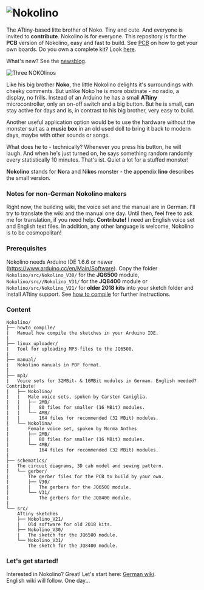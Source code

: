 # ![Nokolino](http://www.nikolairadke.de/Nokolino/nokolino_back.jpg)  

The ATtiny-based litte brother of Noko. Tiny and cute. And everyone is invited to **contribute**. Nokolino is for everyone. This repository is for the **PCB** version of Nokolino, easy and fast to build. See [PCB](https://github.com/NikolaiRadke/NOKOlino_2/tree/master/PCB.md) on how to get your own boards. Do you own a complete kit? Look [here](https://github.com/NikolaiRadke/Nokolino).    
  
What's new? See the [newsblog](https://github.com/NikolaiRadke/NOKOlino_2/tree/master/NEWS.md).   

![Three NOKOlinos](http://www.nikolairadke.de/NOKOlino_2/nokolinos.png)
  
Like his big brother **Noko**, the little Nokolino delights it's surroundings with cheeky comments. But unlike Noko he is more obstinate - no radio, a display, no frills. Instead of an Arduino he has a small **ATtiny** microcontroller, only an on-off switch and a big button. But he is small, can stay active for days and is, in contrast to his big brother, very easy to build.  
  
Another useful application option would be to use the hardware without the monster suit as a **music box** in an old used doll to bring it back to modern days, maybe with other sounds or songs.  

What does he to - technically? Whenever you press his button, he will laugh. And when he's just turned on, he says something random randomly every statistically 10 minutes. That's ist. Quiet a lot for a stuffed monster!  
  
**Nokolino** stands for **No**ra and Ni**ko**s monster - the appendix **lino** describes the small version.  
  
### Notes for non-German Nokolino makers  
  
Right now, the building wiki, the voice set and the manual are in German. I'll try to translate the wiki and the manual one day. Until then, feel free to ask me for translation, if you need help. **Contribute!** I need an English voice set and English text files. In addition, any other language is welcome, Nokolino is to be cosmopolitan!
  
### Prerequisites
  
Nokolino needs Arduino IDE 1.6.6 or newer (https://www.arduino.cc/en/Main/Software). Copy the folder `Nokolino/src/Nokolino_V30/` for the **JQ6500** module, `Nokolino/src//Nokolino_V31/` for the **JQ8400** module or `Nokolino/src/Nokolino_V21/` for **older 2018 kits** into your sketch folder and install ATtiny support. See [how to compile](https://github.com/NikolaiRadke/Nokolino_pcb/tree/master/howto_compile) for further instructions. 
  
### Content

```
Nokolino/
├── howto_compile/
|   Manual how compile the sketches in your Arduino IDE.
|
├── linux_uploader/
|   Tool for uploading MP3-files to the JQ6500.
|
├── manual/
|   Nokolino manuals in PDF format.
|
├── mp3/
|   Voice sets for 32MBit- & 16MBit modules in German. English needed? Contribute!
|   ├── Nokolino/
|   |   Male voice sets, spoken by Carsten Caniglia.
|   |   ├── 2MB/
|   |   |   80 files for smaller (16 MBit) modules.
|   |   └── 4MB/
|   |       164 files for recommended (32 MBit) modules.
|   └── Nokolina/
|       Female voice set, spoken by Norma Anthes
|       ├── 2MB/
|       |   80 files for smaller (16 MBit) modules.
|       └── 4MB/
|           164 files for recommended (32 MBit) modules.
|
├── schematics/
|   The circuit diagrams, 3D cab model and sewing pattern.  
|   └── gerber/
|       The gerber files for the PCB to build by your own.
|       ├── V30/
|       |   The gerbers for the JQ6500 module.
|       └── V31/
|           The gerbers for the JQ8400 module.
|
└── src/
    ATtiny sketches
    ├── Nokolino_V21/
    |   Old software for old 2018 kits.
    ├── Nokolino_V30/
    |   The sketch for the JQ6500 module.
    └── Nokolino_V31/
        The sketch for the JQ8400 module.
```
### Let's get started!

Interested in Nokolino? Great! Let's start here: [German wiki](https://github.com/NikolaiRadke/Nokolino_pcb/wiki).  
English wiki will follow. One day...



